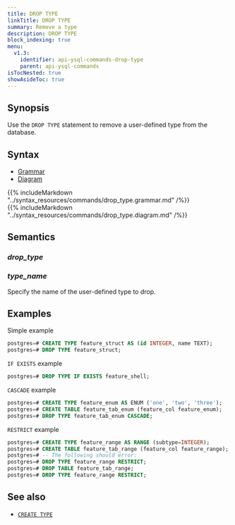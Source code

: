 ```yaml
---
title: DROP TYPE
linkTitle: DROP TYPE
summary: Remove a type
description: DROP TYPE
block_indexing: true
menu:
  v1.3:
    identifier: api-ysql-commands-drop-type
    parent: api-ysql-commands
isTocNested: true
showAsideToc: true
---
```


## Synopsis

Use the `DROP TYPE` statement to remove a user-defined type from the database.

## Syntax

<ul class="nav nav-tabs nav-tabs-yb">
  <li >
    <a href="#grammar" class="nav-link active" id="grammar-tab" data-toggle="tab" role="tab" aria-controls="grammar" aria-selected="true">
      <i class="fas fa-file-alt" aria-hidden="true"></i>
      Grammar
    </a>
  </li>
  <li>
    <a href="#diagram" class="nav-link" id="diagram-tab" data-toggle="tab" role="tab" aria-controls="diagram" aria-selected="false">
      <i class="fas fa-project-diagram" aria-hidden="true"></i>
      Diagram
    </a>
  </li>
</ul>

<div class="tab-content">
  <div id="grammar" class="tab-pane fade show active" role="tabpanel" aria-labelledby="grammar-tab">
    {{% includeMarkdown "../syntax_resources/commands/drop_type.grammar.md" /%}}
  </div>
  <div id="diagram" class="tab-pane fade" role="tabpanel" aria-labelledby="diagram-tab">
    {{% includeMarkdown "../syntax_resources/commands/drop_type.diagram.md" /%}}
  </div>
</div>

## Semantics

### *drop_type*

### *type_name*

Specify the name of the user-defined type to drop.

## Examples

Simple example

```sql
postgres=# CREATE TYPE feature_struct AS (id INTEGER, name TEXT);
postgres=# DROP TYPE feature_struct;
```

`IF EXISTS` example

```sql
postgres=# DROP TYPE IF EXISTS feature_shell;
```

`CASCADE` example

```sql
postgres=# CREATE TYPE feature_enum AS ENUM ('one', 'two', 'three');
postgres=# CREATE TABLE feature_tab_enum (feature_col feature_enum);
postgres=# DROP TYPE feature_tab_enum CASCADE;
```

`RESTRICT` example

```sql
postgres=# CREATE TYPE feature_range AS RANGE (subtype=INTEGER);
postgres=# CREATE TABLE feature_tab_range (feature_col feature_range);
postgres=# -- The following should error:
postgres=# DROP TYPE feature_range RESTRICT;
postgres=# DROP TABLE feature_tab_range;
postgres=# DROP TYPE feature_range RESTRICT;
```

## See also

- [`CREATE TYPE`](../ddl_create_type)

